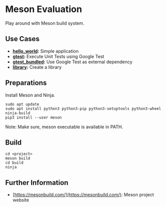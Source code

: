 # Meson Evaluation

Play around with Meson build system.

## Use Cases

*   **[hello_world](hello_world):** Simple application
*   **[gtest](gtest):** Execute Unit Tests using Google Test
*   **[gtest_bundled](gtest_bundled):** Use Google Test as external dependency
*   **[library](library):** Create a library

## Preparations

Install Meson and Ninja.

    sudo apt update
    sudo apt install python3 python3-pip python3-setuptools python3-wheel ninja-build
    pip3 install --user meson

Note: Make sure, meson executable is available in PATH.

## Build

    cd <project>
    meson build
    cd build
    ninja

## Further Information

*    [https://mesonbuild.com/](https://mesonbuild.com/): Meson project website